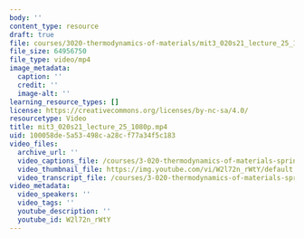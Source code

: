 ```yaml
---
body: ''
content_type: resource
draft: true
file: courses/3020-thermodynamics-of-materials/mit3_020s21_lecture_25_1080p_360p_16_9.mp4
file_size: 64956750
file_type: video/mp4
image_metadata:
  caption: ''
  credit: ''
  image-alt: ''
learning_resource_types: []
license: https://creativecommons.org/licenses/by-nc-sa/4.0/
resourcetype: Video
title: mit3_020s21_lecture_25_1080p.mp4
uid: 100058de-5a53-498c-a28c-f77a34f5c183
video_files:
  archive_url: ''
  video_captions_file: /courses/3-020-thermodynamics-of-materials-spring-2021/1Zpf4D3Xlbqy97gyq70eawv9Qv94r94it_transcript.webvtt
  video_thumbnail_file: https://img.youtube.com/vi/W2l72n_rWtY/default.jpg
  video_transcript_file: /courses/3-020-thermodynamics-of-materials-spring-2021/1Zpf4D3Xlbqy97gyq70eawv9Qv94r94it_transcript.pdf
video_metadata:
  video_speakers: ''
  video_tags: ''
  youtube_description: ''
  youtube_id: W2l72n_rWtY
---
```

